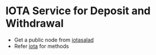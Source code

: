 # IOTA Service for Deposit and Withdrawal

- Get a public node from [iotasalad](https://iotasalad.org/nodes)
- Refer [iota](https://iota.readme.io/reference) for methods
